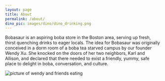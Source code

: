```yaml
---
layout: page
title: About
permalink: /about/
dino_pic: images/dino/dino_drinking.png
---
```


Bobasaur is an aspiring boba store in the Boston area, serving up fresh, thirst quenching drinks to eager locals. The idea for Bobasaur was originally conceived in a dorm room of a boba tea starved campus by our founder Wendy Xu. She knocked on the doors of her two neighbors, Karl and Allison, and declared that there needed to exist a friendly, yummy, safe place to delight in boba, conversation, and culture.

![picture of wendy and friends eating]({{site.baseurl}}/images/about.jpg)
